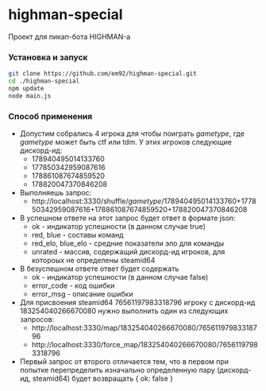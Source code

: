# highman-special

Проект для пикап-бота HIGHMAN-а

### Установка и запуск

```sh
git clone https://github.com/em92/highman-special.git
cd ./highman-special
npm update
node main.js
```

### Способ применения

* Допустим собрались 4 игрока для чтобы поиграть _gametype_, где _gametype_ может быть ctf или tdm. У этих игроков следующие дискорд-ид:
	* 178940495014133760
	* 177850342959087616
	* 178861087674859520
	* 178820047370846208
* Выполняешь запрос:
	* http://localhost:3330/shuffle/_gametype_/178940495014133760+177850342959087616+178861087674859520+178820047370846208
* В успешном ответе на этот запрос будет ответ в формате json:
	* ok - индикатор успешности (в данном случае true)
	* red, blue - составы команд
	* red_elo, blue_elo - средние показатели эло для команды
	* unrated - массив, содержащий дискорд-ид игроков, для котороых не определены steamid64
* В безуспешном ответе ответ будет содержать
	* ok - индикатор успешности (в данном случае false)
	* error_code - код ошибки
	* error_msg - описание ошибки
* Для присвоения steamid64 76561197983318796 игроку с дискорд-ид 183254040266670080 нужно выполнить один из следующих запросов:
	* http://localhost:3330/map/183254040266670080/76561197983318796
	* http://localhost:3330/force_map/183254040266670080/76561197983318796
* Первый запрос от второго отличается тем, что в первом при попытке перепределить изначально определенную пару (дискорд-ид, steamid64) будет возвращать { ok: false }

